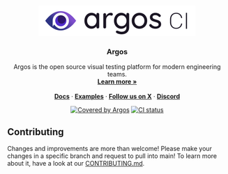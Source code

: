 <p align="center">
  <a href="https://argos-ci.com/?utm_source=github&utm_medium=logo" target="_blank">
  <picture>
    <source media="(prefers-color-scheme: dark)" srcset="https://raw.githubusercontent.com/argos-ci/argos/main/resources/logos/github-readme-logo-dark.png">
    <img alt="Argos, the open source visual testing platform" src="https://raw.githubusercontent.com/argos-ci/argos/main/resources/logos/github-readme-logo-light.png" width="360" height="70">
  </picture>
  </a>
</p>

<h3 align="center">Argos</h3>

<p align="center">
  Argos is the open source visual testing platform for modern engineering teams.
  <br />
  <a href="https://argos-ci.com"><strong>Learn more »</strong></a>
  <br />
  <br />
  <a href="https://argos-ci.com/docs"><strong>Docs</strong></a> ·
  <a href="https://github.com/argos-ci/argos-javascript/tree/main/examples"><strong>Examples</strong></a> ·
  <a href="https://x.com/argos_ci"><strong>Follow us on X</strong></a> ·
  <a href="https://argos-ci.com/discord"><strong>Discord</strong></a>
</p>

<p align="center">
  <a href="https://app.argos-ci.com/argos-ci/argos/reference"><img src="https://argos-ci.com/badge.svg" alt="Covered by Argos"></a>
  <a href="https://github.com/argos-ci/argos/actions/workflows/ci.yml">
    <img src="https://github.com/argos-ci/argos/actions/workflows/ci.yml/badge.svg" alt="CI status" />
  </a>
</p>

## Contributing

Changes and improvements are more than welcome!
Please make your changes in a specific branch and request to pull into main!
To learn more about it, have a look at our [CONTRIBUTING.md](/CONTRIBUTING.md).
